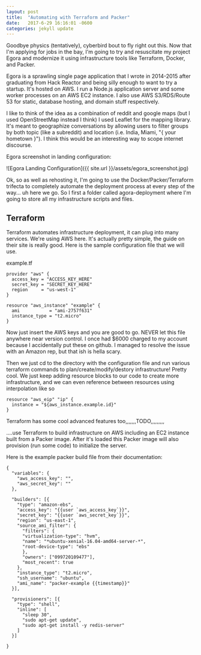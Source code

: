 ```yaml
---
layout: post
title:  "Automating with Terraform and Packer"
date:   2017-6-29 16:16:01 -0600
categories: jekyll update
---
```



Goodbye physics (tentatively), cyberbird bout to fly right out this. Now that I'm applying for jobs in the bay, I'm going to try and resuscitate my project Egora and modernize it using infrastructure tools like Terraform, Docker, and Packer.

Egora is a sprawling single page application that I wrote in 2014-2015 after graduating from Hack Reactor and being silly enough to want to try a startup. It's hosted on AWS. I run a Node.js application server and some worker processes on an AWS EC2 instance. I also use AWS S3/RDS/Route 53 for static, database hosting, and domain stuff respectively. 

I like to think of the idea as a combination of reddit and google maps (but I used OpenStreetMap instead I think) I used Leaflet for the mapping library. It's meant to geographize conversations by allowing users to filter groups by both topic (like a subreddit) and location (i.e. India, Miami, "{ your hometown }"). I think this would be an interesting way to scope internet discourse.

Egora screenshot in landing configuration:

![Egora Landing Configuration]({{ site.url }}/assets/egora_screenshot.jpg)

Ok, so as well as rehosting it, I'm going to use the Docker/Packer/Terraform trifecta to completely automate the deployment process at every step of the way... uh here we go. So I first a folder called agora-deployment where I'm going to store all my infrastructure scripts and files.



## Terraform

Terraform automates infrastructure deployment, it can plug into many services. We're using AWS here. It's actually pretty simple, the guide on their site is really good. Here is the sample configuration file that we will use.

example.tf
```
provider "aws" {
  access_key = "ACCESS_KEY_HERE"
  secret_key = "SECRET_KEY_HERE"
  region     = "us-west-1"
}

resource "aws_instance" "example" {
  ami           = "ami-2757f631"
  instance_type = "t2.micro"
}
```

Now just insert the AWS keys and you are good to go. NEVER let this file anywhere near version control. I once had $6000 charged to my account because I accidentally put these on github. I managed to resolve the issue with an Amazon rep, but that ish is hella scary.

Then we just cd to the directory with the configuration file and run various terraform commands to plan/create/modify/destory infrastructure! Pretty cool. We just keep adding resource blocks to our code to create more infrastructure, and we can even reference between resources using interpolation like so

```
resource "aws_eip" "ip" {
  instance = "${aws_instance.example.id}"
}
```

Terraform has some cool advanced features too,,,,,,,TODO,,,,,,,,,


....use Terraform to build infrastructure on AWS including an EC2 instance built from a Packer image. After it's loaded this Packer image will also provision (run some code) to initialize the server.

Here is the example packer build file from their documentation:

```
{
  "variables": {
    "aws_access_key": "",
    "aws_secret_key": ""
  },

  "builders": [{
    "type": "amazon-ebs",
    "access_key": "{{user `aws_access_key`}}",
    "secret_key": "{{user `aws_secret_key`}}",
    "region": "us-east-1",
    "source_ami_filter": {
      "filters": {
      "virtualization-type": "hvm",
      "name": "*ubuntu-xenial-16.04-amd64-server-*",
      "root-device-type": "ebs"
      },
      "owners": ["099720109477"],
      "most_recent": true
    },
    "instance_type": "t2.micro",
    "ssh_username": "ubuntu",
    "ami_name": "packer-example {{timestamp}}"
  }],

  "provisioners": [{
    "type": "shell",
    "inline": [
      "sleep 30",
      "sudo apt-get update",
      "sudo apt-get install -y redis-server"
    ]
  }]

}
```











